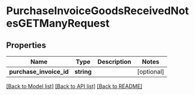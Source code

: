 # PurchaseInvoiceGoodsReceivedNotesGETManyRequest

## Properties
Name | Type | Description | Notes
------------ | ------------- | ------------- | -------------
**purchase_invoice_id** | **string** |  | [optional] 

[[Back to Model list]](../README.md#documentation-for-models) [[Back to API list]](../README.md#documentation-for-api-endpoints) [[Back to README]](../README.md)


